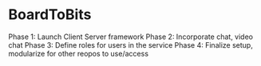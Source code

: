 # BoardToBits
Phase 1: Launch Client Server framework
Phase 2: Incorporate chat, video chat
Phase 3: Define roles for users in the service
Phase 4: Finalize setup, modularize for other reopos to use/access
